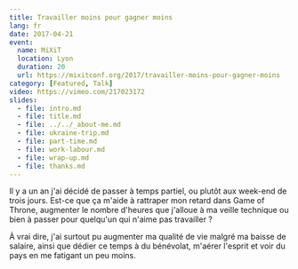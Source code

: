 ```yaml
---
title: Travailler moins pour gagner moins
lang: fr
date: 2017-04-21
event:
  name: MiXiT
  location: Lyon
  duration: 20
  url: https://mixitconf.org/2017/travailler-moins-pour-gagner-moins
category: [Featured, Talk]
video: https://vimeo.com/217023172
slides:
  - file: intro.md
  - file: title.md
  - file: ../../_about-me.md
  - file: ukraine-trip.md
  - file: part-time.md
  - file: work-labour.md
  - file: wrap-up.md
  - file: thanks.md
---
```


Il y a un an j'ai décidé de passer à temps partiel, ou plutôt aux week-end de trois jours. Est-ce que ça m'aide à rattraper mon retard dans Game of Throne, augmenter le nombre d'heures que j'alloue à ma veille technique ou bien à passer pour quelqu'un qui n'aime pas travailler ?

À vrai dire, j'ai surtout pu augmenter ma qualité de vie malgré ma baisse de salaire, ainsi que dédier ce temps à du bénévolat, m'aérer l'esprit et voir du pays en me fatigant un peu moins.
